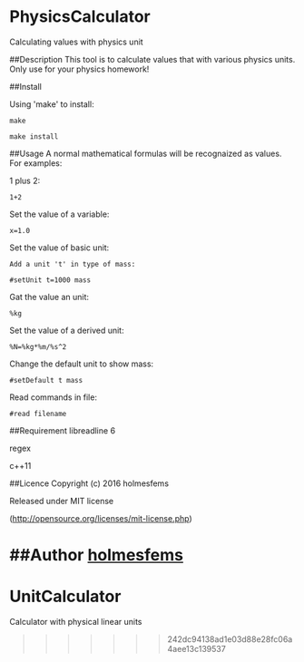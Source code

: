 PhysicsCalculator
====
Calculating values with physics unit

##Description
This tool is to calculate values that with various physics
units. Only use for your physics homework!

##Install

Using 'make' to install:

    make

    make install

##Usage
A normal mathematical formulas will be recognaized as values.
For examples:

1 plus 2:

    1+2

Set the value of a variable:

    x=1.0

Set the value of basic unit:

    Add a unit 't' in type of mass:

    #setUnit t=1000 mass

Gat the value an unit:

    %kg

Set the value of a derived unit:

    %N=%kg*%m/%s^2

Change the default unit to show mass:

    #setDefault t mass

Read commands in file:

    #read filename

##Requirement
libreadline 6

regex

c++11

##Licence
Copyright (c) 2016 holmesfems

Released under MIT license

(http://opensource.org/licenses/mit-license.php)

##Author
[holmesfems](https://github.com/holmesfems)
=======
# UnitCalculator
Calculator with physical linear units
>>>>>>> 242dc94138ad1e03d88e28fc06a4aee13c139537
